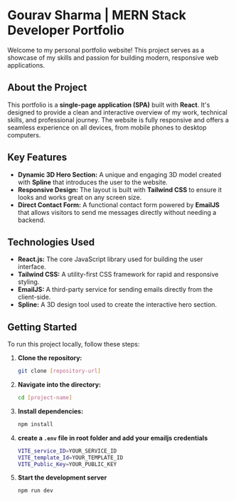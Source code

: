 # Gourav Sharma | MERN Stack Developer Portfolio

Welcome to my personal portfolio website! This project serves as a showcase of my skills and passion for building modern, responsive web applications.

## About the Project
This portfolio is a **single-page application (SPA)** built with **React**. It's designed to provide a clean and interactive overview of my work, technical skills, and professional journey. The website is fully responsive and offers a seamless experience on all devices, from mobile phones to desktop computers.

## Key Features
- **Dynamic 3D Hero Section:** A unique and engaging 3D model created with **Spline** that introduces the user to the website.  
- **Responsive Design:** The layout is built with **Tailwind CSS** to ensure it looks and works great on any screen size.  
- **Direct Contact Form:** A functional contact form powered by **EmailJS** that allows visitors to send me messages directly without needing a backend.  

## Technologies Used
- **React.js:** The core JavaScript library used for building the user interface.  
- **Tailwind CSS:** A utility-first CSS framework for rapid and responsive styling.  
- **EmailJS:** A third-party service for sending emails directly from the client-side.  
- **Spline:** A 3D design tool used to create the interactive hero section.  

## Getting Started
To run this project locally, follow these steps:

1. **Clone the repository:**
   ```bash
   git clone [repository-url]

2. **Navigate into the directory:**
   ```bash
   cd [project-name]

3. **Install dependencies:**
   ```bash
   npm install

4. **create a `.env` file in root folder and add your emailjs credentials**
   ```bash
   VITE_service_ID=YOUR_SERVICE_ID
   VITE_template_Id=YOUR_TEMPLATE_ID
   VITE_Public_Key=YOUR_PUBLIC_KEY
   ```
5. **Start the development server**
   ```bash
   npm run dev
   ```
